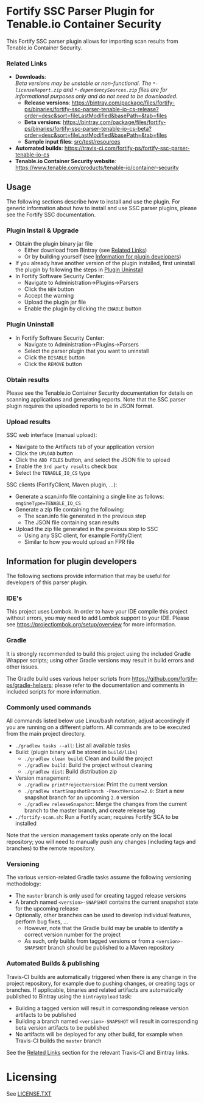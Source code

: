 # Fortify SSC Parser Plugin for Tenable.io Container Security

This Fortify SSC parser plugin allows for importing scan results from Tenable.io Container Security.

### <a name="related-links">Related Links</a>

* **Downloads**:  
  _Beta versions may be unstable or non-functional. The `*-licenseReport.zip` and `*-dependencySources.zip` files are for informational purposes only and do not need to be downloaded._
	* **Release versions**: https://bintray.com/package/files/fortify-ps/binaries/fortify-ssc-parser-tenable-io-cs-release?order=desc&sort=fileLastModified&basePath=&tab=files  
	* **Beta versions**: https://bintray.com/package/files/fortify-ps/binaries/fortify-ssc-parser-tenable-io-cs-beta?order=desc&sort=fileLastModified&basePath=&tab=files
	* **Sample input files**: [src/test/resources](src/test/resources)
* **Automated builds**: https://travis-ci.com/fortify-ps/fortify-ssc-parser-tenable-io-cs
* **Tenable.io Container Security website**: https://www.tenable.com/products/tenable-io/container-security


## <a name="usage">Usage</a>

The following sections describe how to install and use the plugin. For generic information
about how to install and use SSC parser plugins, please see the Fortify SSC documentation.

### <a name="plugin-install--upgrade">Plugin Install & Upgrade</a>

* Obtain the plugin binary jar file
	* Either download from Bintray (see [Related Links](#related-links)) 
	* Or by building yourself (see [Information for plugin developers](#information-for-plugin-developers))
* If you already have another version of the plugin installed, first uninstall the plugin by following the steps in [Plugin Uninstall](#plugin-uninstall)
* In Fortify Software Security Center:
	* Navigate to Administration->Plugins->Parsers
	* Click the `NEW` button
	* Accept the warning
	* Upload the plugin jar file
	* Enable the plugin by clicking the `ENABLE` button
  
### <a name="plugin-uninstall">Plugin Uninstall</a>

* In Fortify Software Security Center:
	* Navigate to Administration->Plugins->Parsers
	* Select the parser plugin that you want to uninstall
	* Click the `DISABLE` button
	* Click the `REMOVE` button 

### <a name="obtain-results">Obtain results</a>

Please see the Tenable.io Container Security documentation for details on scanning applications and 
generating reports. Note that the SSC parser plugin requires the uploaded reports to be in JSON
format.

### <a name="upload-results">Upload results</a>

SSC web interface (manual upload):

* Navigate to the Artifacts tab of your application version
* Click the `UPLOAD` button
* Click the `ADD FILES` button, and select the JSON file to upload
* Enable the `3rd party results` check box
* Select the `TENABLE_IO_CS` type
  
SSC clients (FortifyClient, Maven plugin, ...):

* Generate a scan.info file containing a single line as follows:  
  `engineType=TENABLE_IO_CS`
* Generate a zip file containing the following:
	* The scan.info file generated in the previous step
	* The JSON file containing scan results
* Upload the zip file generated in the previous step to SSC
	* Using any SSC client, for example FortifyClient
	* Similar to how you would upload an FPR file



## <a name="information-for-plugin-developers">Information for plugin developers</a>

The following sections provide information that may be useful for developers of this 
parser plugin.

### <a name="ides">IDE's</a>

This project uses Lombok. In order to have your IDE compile this project without errors, 
you may need to add Lombok support to your IDE. Please see https://projectlombok.org/setup/overview 
for more information.

### <a name="gradle">Gradle</a>

It is strongly recommended to build this project using the included Gradle Wrapper
scripts; using other Gradle versions may result in build errors and other issues.

The Gradle build uses various helper scripts from https://github.com/fortify-ps/gradle-helpers;
please refer to the documentation and comments in included scripts for more information. 

### <a name="commonly-used-commands">Commonly used commands</a>

All commands listed below use Linux/bash notation; adjust accordingly if you
are running on a different platform. All commands are to be executed from
the main project directory.

* `./gradlew tasks --all`: List all available tasks
* Build: (plugin binary will be stored in `build/libs`)
	* `./gradlew clean build`: Clean and build the project
	* `./gradlew build`: Build the project without cleaning
	* `./gradlew dist`: Build distribution zip
* Version management:
	* `./gradlew printProjectVersion`: Print the current version
	* `./gradlew startSnapshotBranch -PnextVersion=2.0`: Start a new snapshot branch for an upcoming `2.0` version
	* `./gradlew releaseSnapshot`: Merge the changes from the current branch to the master branch, and create release tag
* `./fortify-scan.sh`: Run a Fortify scan; requires Fortify SCA to be installed

Note that the version management tasks operate only on the local repository; you will need to manually
push any changes (including tags and branches) to the remote repository.

### <a name="versioning">Versioning</a>

The various version-related Gradle tasks assume the following versioning methodology:

* The `master` branch is only used for creating tagged release versions
* A branch named `<version>-SNAPSHOT` contains the current snapshot state for the upcoming release
* Optionally, other branches can be used to develop individual features, perform bug fixes, ...
	* However, note that the Gradle build may be unable to identify a correct version number for the project
	* As such, only builds from tagged versions or from a `<version>-SNAPSHOT` branch should be published to a Maven repository

### <a name="automated-builds--publishing">Automated Builds & publishing</a>

Travis-CI builds are automatically triggered when there is any change in the project repository,
for example due to pushing changes, or creating tags or branches. If applicable, binaries and related 
artifacts are automatically published to Bintray using the `bintrayUpload` task:

* Building a tagged version will result in corresponding release version artifacts to be published
* Building a branch named `<version>-SNAPSHOT` will result in corresponding beta version artifacts to be published
* No artifacts will be deployed for any other build, for example when Travis-CI builds the `master` branch

See the [Related Links](#related-links) section for the relevant Travis-CI and Bintray links.


# <a name="licensing">Licensing</a>
See [LICENSE.TXT](LICENSE.TXT)

